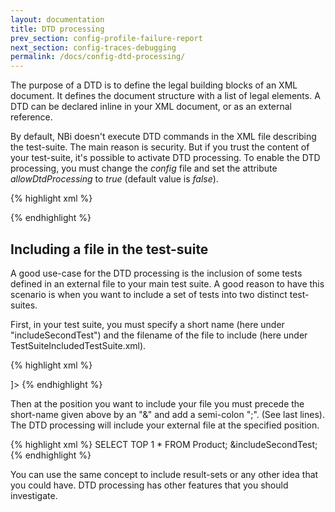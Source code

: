 ```yaml
---
layout: documentation
title: DTD processing
prev_section: config-profile-failure-report
next_section: config-traces-debugging
permalink: /docs/config-dtd-processing/
---
```

The purpose of a DTD is to define the legal building blocks of an XML document. It defines the document structure with a list of legal elements. A DTD can be declared inline in your XML document, or as an external reference.

By default, NBi doesn't execute DTD commands in the XML file describing the test-suite. The main reason is security. But if you trust the content of your test-suite, it's possible to activate DTD processing. To enable the DTD processing, you must change the *config* file and set the attribute *allowDtdProcessing* to *true* (default value is *false*).

{% highlight xml %}
<?xml version="1.0" encoding="utf-8" ?>
<configuration>
  <configSections>
    <section name="nbi" type="NBi.NUnit.Runtime.NBiSection, NBi.NUnit.Runtime"/>
  </configSections>
  <nbi
    testSuite="..."
    allowDtdProcessing="true"
  />
</configuration>
{% endhighlight %}

## Including a file in the test-suite

A good use-case for the DTD processing is the inclusion of some tests defined in an external file to your main test suite. A good reason to have this scenario is when you want to include a set of tests into two distinct test-suites.

First, in your test suite, you must specify a short name (here under "includeSecondTest") and the filename of the file to include (here under TestSuiteIncludedTestSuite.xml).

{% highlight xml %}
<!DOCTYPE testSuite [
<!ENTITY includeSecondTest SYSTEM "TestSuiteIncludedTestSuite.xml">
]>
{% endhighlight %}

Then at the position you want to include your file you must precede the short-name given above by an "&" and add a semi-colon ";". (See last lines). The DTD processing will include your external file at the specified position.

{% highlight xml %}
<testSuite name="The TestSuite" xmlns="http://NBi/TestSuite">
  <test name="My first test case" uid="0001">
    <system-under-test>
      <result-set>
        <query name="Select first product" connectionString="Data Source=.;Initial Cataloging;Integrated Security=True">
          SELECT TOP 1 * FROM Product;
        </query>
      </result-set>
    </system-under-test>
    <assert>
      <syntacticallyCorrect />
    </assert>
  </test>
  &includeSecondTest;
</testSuite>
{% endhighlight %}

You can use the same concept to include result-sets or any other idea that you could have. DTD processing has other features that you should investigate.
